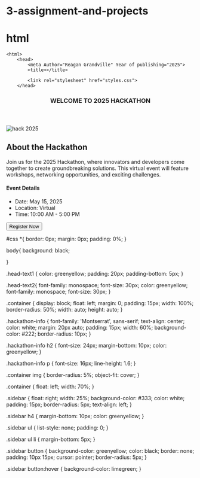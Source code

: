 # 3-assignment-and-projects
# html
<!DOCTYPE html> 
    <html>
        <head>
            <meta Author="Reagan Grandville" Year of publishing="2025">
            <title></title>

            <link rel="stylesheet" href="styles.css">
        </head>
<body>
    <header class="head-text1">
        <div class="head-text2">
            <h3>WELCOME TO 2025 HACKATHON</h3>
        </div>
    </header>
    <div class="container">
        <img src="hack.jpg" alt="hack 2025">
    </div>
    <div class="hackathon-info">
    <h2>About the Hackathon</h2>
    <p>
        Join us for the 2025 Hackathon, where innovators and developers come together to create groundbreaking solutions. 
        This virtual event will feature workshops, networking opportunities, and exciting challenges.
    </p>
</div>
    <div class="sidebar">
        <h4>Event Details</h4>
        <ul>
            <li>Date: May 15, 2025</li>
            <li>Location: Virtual</li>
            <li>Time: 10:00 AM - 5:00 PM</li>
        </ul>
        <button>Register Now</button>
    </div>
</body>
    </html>

#css
*{
    border: 0px;
    margin: 0px;
    padding: 0%;
}

body{
    background: black;
    
}

.head-text1 {
    color: greenyellow;
    padding: 20px; 
    padding-bottom: 5px; 
}



.head-text2{
    font-family: monospace;
    font-size: 30px;
    color: greenyellow;
    font-family: monospace;
    font-size: 30px;
}

.container {
    display: block;
    float: left;
    margin: 0; 
    padding: 15px; 
    width: 100%;
    border-radius: 50%; 
    width: auto; 
    height: auto; 
}


.hackathon-info {
    font-family: 'Montserrat', sans-serif;
    text-align: center; 
    color: white; 
    margin: 20px auto; 
    padding: 15px; 
    width: 60%; 
    background-color: #222; 
    border-radius: 10px; 
}

.hackathon-info h2 {
    font-size: 24px; 
    margin-bottom: 10px; 
    color: greenyellow; 
}

.hackathon-info p {
    font-size: 16px; 
    line-height: 1.6;
}

.container img {
    border-radius: 5%; 
    object-fit: cover; 
}

.container {
    float: left;
    width: 70%; 
}

.sidebar {
    float: right;
    width: 25%; 
    background-color: #333;
    color: white;
    padding: 15px;
    border-radius: 5px;
    text-align: left;
}

.sidebar h4 {
    margin-bottom: 10px;
    color: greenyellow;
}

.sidebar ul {
    list-style: none;
    padding: 0;
}

.sidebar ul li {
    margin-bottom: 5px;
}

.sidebar button {
    background-color: greenyellow;
    color: black;
    border: none;
    padding: 10px 15px;
    cursor: pointer;
    border-radius: 5px;
}

.sidebar button:hover {
    background-color: limegreen;
}
